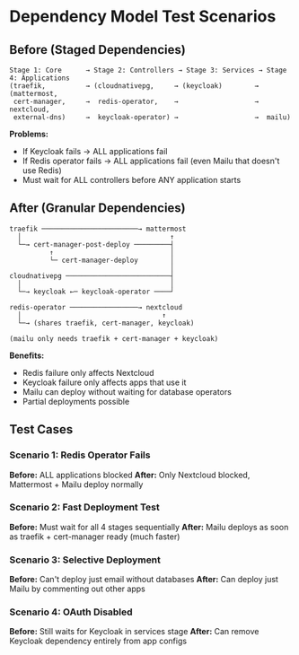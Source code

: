 # Dependency Model Test Scenarios

## Before (Staged Dependencies)
```
Stage 1: Core      → Stage 2: Controllers → Stage 3: Services → Stage 4: Applications
(traefik,          → (cloudnativepg,     → (keycloak)        → (mattermost,
 cert-manager,     →  redis-operator,    →                   →  nextcloud,
 external-dns)     →  keycloak-operator) →                   →  mailu)
```

**Problems:**
- If Keycloak fails → ALL applications fail
- If Redis operator fails → ALL applications fail (even Mailu that doesn't use Redis)
- Must wait for ALL controllers before ANY application starts

## After (Granular Dependencies)
```
traefik ────────────────────────→ mattermost
  │                                     ↑
  └─→ cert-manager-post-deploy ─────────┤
          ↑                             │
          └─ cert-manager-deploy        │
                                        │
cloudnativepg ──────────────────────────┤
  │                                     │
  └─→ keycloak ←─ keycloak-operator ────┘
      
redis-operator ─────────────────→ nextcloud
  │                                   ↑
  └─→ (shares traefik, cert-manager, keycloak)

(mailu only needs traefik + cert-manager + keycloak)
```

**Benefits:**
- Redis failure only affects Nextcloud
- Keycloak failure only affects apps that use it
- Mailu can deploy without waiting for database operators
- Partial deployments possible

## Test Cases

### Scenario 1: Redis Operator Fails
**Before:** ALL applications blocked
**After:** Only Nextcloud blocked, Mattermost + Mailu deploy normally

### Scenario 2: Fast Deployment Test
**Before:** Must wait for all 4 stages sequentially
**After:** Mailu deploys as soon as traefik + cert-manager ready (much faster)

### Scenario 3: Selective Deployment
**Before:** Can't deploy just email without databases
**After:** Can deploy just Mailu by commenting out other apps

### Scenario 4: OAuth Disabled
**Before:** Still waits for Keycloak in services stage
**After:** Can remove Keycloak dependency entirely from app configs